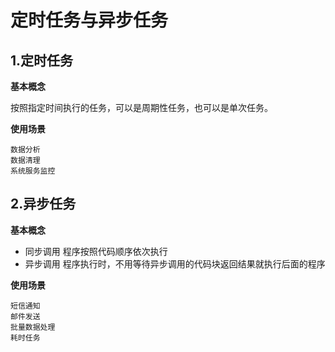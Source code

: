 # 定时任务与异步任务

## 1.定时任务

**基本概念**

按照指定时间执行的任务，可以是周期性任务，也可以是单次任务。

**使用场景**
```
数据分析
数据清理
系统服务监控
```

## 2.异步任务
**基本概念**
- 同步调用
程序按照代码顺序依次执行
- 异步调用
程序执行时，不用等待异步调用的代码块返回结果就执行后面的程序

**使用场景**
```
短信通知
邮件发送
批量数据处理
耗时任务
```

